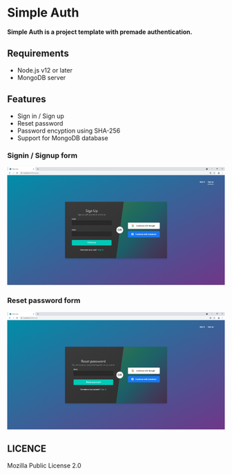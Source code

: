 # Simple Auth

**Simple Auth is a project template with premade authentication.**

## Requirements

* Node.js v12 or later
* MongoDB server

## Features

* Sign in / Sign up
* Reset password
* Password encyption using SHA-256
* Support for MongoDB database

### Signin / Signup form

![alt text](https://raw.githubusercontent.com/aljaz90/SimpleAuth/master/login.png)

### Reset password form

![alt text](https://raw.githubusercontent.com/aljaz90/SimpleAuth/master/reset_password.png)

## LICENCE

Mozilla Public License 2.0
